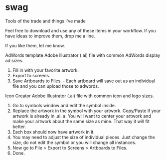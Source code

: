 # swag
Tools of the trade and things I've made

Feel free to download and use any of these items in your workflow. If you have ideas to improve them, drop me a line.

If you like them, let me know.

AdWords template
Adobe Illustrator (.ai) file with common AdWords display ad sizes.
1. Fill in with your favorite artwork. 
2. Export to screens.
3. Save Artboards to Files. - Each artboard will save out as an individual file and you can upload those to adwords.


Icon Creator
Adobe Illustrator (.ai) file with common icon and logo sizes.
1. Go to symbols window and edit the symbol inside. 
2. Replace the artwork in the symbol with your artwork. Copy/Paste if your artwork is already in .ai.
  a. You will want to center your artwork and make your artwork about the same size as mine. That way it will fit better.
3. Each box should now have artwork in it.
4. You may need to adjust the size of individual pieces. Just change the size, do not edit the symbol or you will change all instances.
5. Now go to File > Export to Screens > Artboards to Files.
6. Done.
